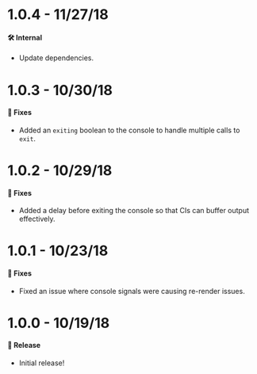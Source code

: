 # 1.0.4 - 11/27/18

#### 🛠 Internal

- Update dependencies.

# 1.0.3 - 10/30/18

#### 🐞 Fixes

- Added an `exiting` boolean to the console to handle multiple calls to `exit`.

# 1.0.2 - 10/29/18

#### 🐞 Fixes

- Added a delay before exiting the console so that CIs can buffer output effectively.

# 1.0.1 - 10/23/18

#### 🐞 Fixes

- Fixed an issue where console signals were causing re-render issues.

# 1.0.0 - 10/19/18

#### 🎉 Release

- Initial release!

